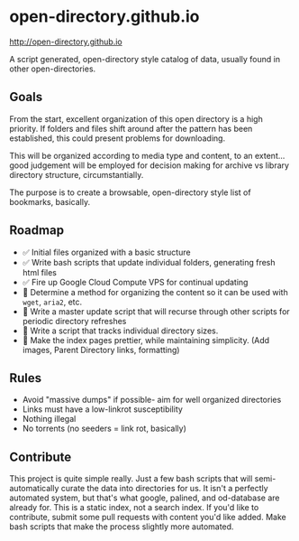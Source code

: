 # open-directory.github.io
http://open-directory.github.io

A script generated, open-directory style catalog of data, usually found in other open-directories.


## Goals
From the start, excellent organization of this open directory is a high priority. If folders and files shift around after the pattern has been established, this could present problems for downloading.

This will be organized according to media type and content, to an extent... good judgement will be employed for decision making for archive vs library directory structure, circumstantially.

The purpose is to create a browsable, open-directory style list of bookmarks, basically.



## Roadmap
* :white_check_mark: Initial files organized with a basic structure
* :white_check_mark: Write bash scripts that update individual folders, generating fresh html files
* :white_check_mark: Fire up Google Cloud Compute VPS for continual updating
* :black_square_button: Determine a method for organizing the content so it can be used with `wget`, `aria2`, etc.
* :black_square_button: Write a master update script that will recurse through other scripts for periodic directory refreshes
* :black_square_button: Write a script that tracks individual directory sizes.
* :black_square_button: Make the index pages prettier, while maintaining simplicity. (Add images, Parent Directory links, formatting)


## Rules
* Avoid "massive dumps" if possible- aim for well organized directories
* Links must have a low-linkrot susceptibility
* Nothing illegal
* No torrents (no seeders = link rot, basically)

## Contribute
This project is quite simple really. Just a few bash scripts that will semi-automatically curate the data into directories for us. It isn't a perfectly automated system, but that's what google, palined, and od-database are already for. This is a static index, not a search index. If you'd like to contribute, submit some pull requests with content you'd like added. Make bash scripts that make the process slightly more automated.
